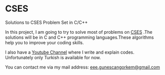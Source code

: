 # CSES
Solutions to CSES Problem Set in C/C++

In this project, I am going to try to solve most of problems on [CSES](https://cses.fi/problemset) .The solutions will be in C and C++ programming languages.These algorithms help you to improve your coding skills.

I also have a [Youtube Channel](https://www.youtube.com/channel/UCOfOG3h6vXxE_zPKXdnK1lA) where I write and explain codes. Unfortunately only Turkish is available for now.

You can contact me via my mail address: eee.gunescangorkem@gmail.com
